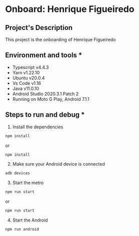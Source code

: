 # Onboard: Henrique Figueiredo

## Project's Description

This project is the onboarding of Henrique Figueiredo

## Environment and tools \*

- Typescript v4.4.3
- Yarn v1.22.10
- Ubuntu v20.0.4
- Vs Code v1.16
- Java v11.0.10
- Android Studio 2020.3.1 Patch 2
- Running on Moto G Play, Android 7.1.1

## Steps to run and debug \*

1. Install the dependencies

```sh
npm install
```

or

```sh
npm install
```

2. Make sure your Android device is connected

```sh
adb devices
```

3. Start the metro

```sh
npm run start
```

or

```sh
npm run start
```

4. Start the Android

```sh
npm run android
```
